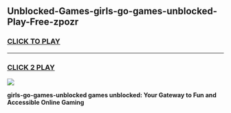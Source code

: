
## Unblocked-Games-girls-go-games-unblocked-Play-Free-zpozr
<h3>
<a href="https://premium76.site?title=girls-go-games-unblocked&ref=15A">CLICK TO PLAY</a></h3>
<hr>

<h3>
<a href="https://premium76.site?title=girls-go-games-unblocked&ref=15A">CLICK 2 PLAY</a>
  
</h3>

<a href="https://premium76.site?title=girls-go-games-unblocked&ref=15A"><img src="https://clearcache.store/games.png"></a>


**girls-go-games-unblocked games unblocked: Your Gateway to Fun and Accessible Online Gaming**
